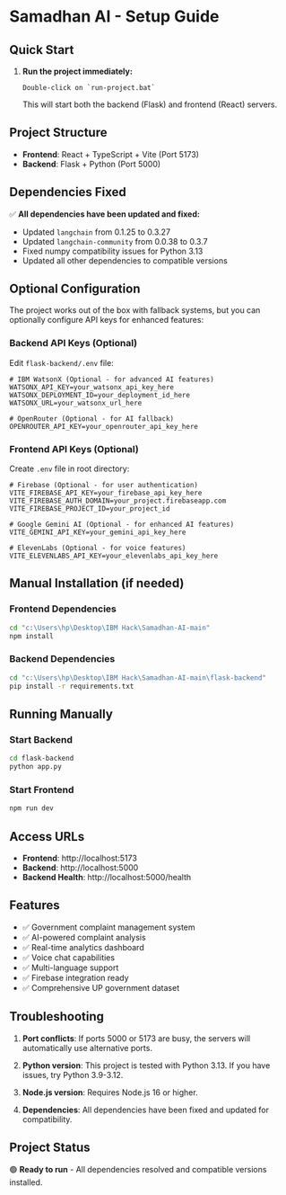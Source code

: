 # Samadhan AI - Setup Guide

## Quick Start

1. **Run the project immediately:**
   ```
   Double-click on `run-project.bat`
   ```
   
   This will start both the backend (Flask) and frontend (React) servers.

## Project Structure

- **Frontend**: React + TypeScript + Vite (Port 5173)
- **Backend**: Flask + Python (Port 5000)

## Dependencies Fixed

✅ **All dependencies have been updated and fixed:**

- Updated `langchain` from 0.1.25 to 0.3.27
- Updated `langchain-community` from 0.0.38 to 0.3.7
- Fixed numpy compatibility issues for Python 3.13
- Updated all other dependencies to compatible versions

## Optional Configuration

The project works out of the box with fallback systems, but you can optionally configure API keys for enhanced features:

### Backend API Keys (Optional)

Edit `flask-backend/.env` file:

```env
# IBM WatsonX (Optional - for advanced AI features)
WATSONX_API_KEY=your_watsonx_api_key_here
WATSONX_DEPLOYMENT_ID=your_deployment_id_here
WATSONX_URL=your_watsonx_url_here

# OpenRouter (Optional - for AI fallback)
OPENROUTER_API_KEY=your_openrouter_api_key_here
```

### Frontend API Keys (Optional)

Create `.env` file in root directory:

```env
# Firebase (Optional - for user authentication)
VITE_FIREBASE_API_KEY=your_firebase_api_key_here
VITE_FIREBASE_AUTH_DOMAIN=your_project.firebaseapp.com
VITE_FIREBASE_PROJECT_ID=your_project_id

# Google Gemini AI (Optional - for enhanced AI features)
VITE_GEMINI_API_KEY=your_gemini_api_key_here

# ElevenLabs (Optional - for voice features)
VITE_ELEVENLABS_API_KEY=your_elevenlabs_api_key_here
```

## Manual Installation (if needed)

### Frontend Dependencies
```bash
cd "c:\Users\hp\Desktop\IBM Hack\Samadhan-AI-main"
npm install
```

### Backend Dependencies
```bash
cd "c:\Users\hp\Desktop\IBM Hack\Samadhan-AI-main\flask-backend"
pip install -r requirements.txt
```

## Running Manually

### Start Backend
```bash
cd flask-backend
python app.py
```

### Start Frontend
```bash
npm run dev
```

## Access URLs

- **Frontend**: http://localhost:5173
- **Backend**: http://localhost:5000
- **Backend Health**: http://localhost:5000/health

## Features

- ✅ Government complaint management system
- ✅ AI-powered complaint analysis
- ✅ Real-time analytics dashboard
- ✅ Voice chat capabilities
- ✅ Multi-language support
- ✅ Firebase integration ready
- ✅ Comprehensive UP government dataset

## Troubleshooting

1. **Port conflicts**: If ports 5000 or 5173 are busy, the servers will automatically use alternative ports.

2. **Python version**: This project is tested with Python 3.13. If you have issues, try Python 3.9-3.12.

3. **Node.js version**: Requires Node.js 16 or higher.

4. **Dependencies**: All dependencies have been fixed and updated for compatibility.

## Project Status

🟢 **Ready to run** - All dependencies resolved and compatible versions installed.